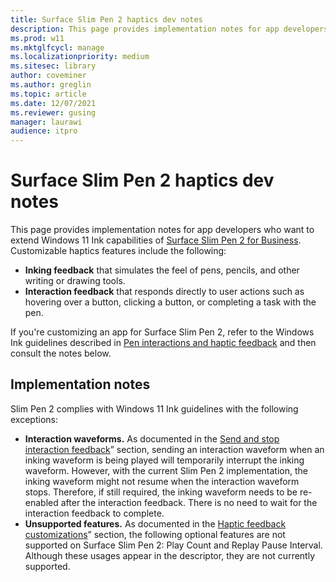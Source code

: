 ```yaml
---
title: Surface Slim Pen 2 haptics dev notes
description: This page provides implementation notes for app developers who want to extend Windows 11 Ink capabilities of Surface Slim Pen 2 for Business. 
ms.prod: w11
ms.mktglfcycl: manage
ms.localizationpriority: medium
ms.sitesec: library
author: coveminer
ms.author: greglin
ms.topic: article
ms.date: 12/07/2021
ms.reviewer: gusing
manager: laurawi
audience: itpro
---
```


# Surface Slim Pen 2 haptics dev notes

This page provides implementation notes for app developers who want to extend Windows 11 Ink capabilities of [Surface Slim Pen 2 for Business](https://www.microsoft.com/d/surface-slim-pen-2-for-business/8mjc4rmvltj0?). Customizable haptics features include the following:

- **Inking feedback** that simulates the feel of pens, pencils, and other writing or drawing tools.
- **Interaction feedback** that responds directly to user actions such as hovering over a button, clicking a button, or completing a task with the pen.

If you're customizing an app for Surface Slim Pen 2, refer to the Windows Ink guidelines described in [Pen interactions and haptic feedback](/windows/apps/design/input/pen-haptics) and then consult the notes below.

## Implementation notes

Slim Pen 2 complies with Windows 11 Ink guidelines with the following exceptions:

- **Interaction waveforms.** As documented in the [Send and stop interaction feedback](/windows/apps/design/input/pen-haptics#send-and-stop-interaction-feedback)” section, sending an interaction waveform when an inking waveform is being played will temporarily interrupt the inking waveform. However, with the current Slim Pen 2 implementation, the inking waveform might not resume when the interaction waveform stops. Therefore, if still required, the inking waveform needs to be re-enabled after the interaction feedback. There is no need to wait for the interaction feedback to complete.
- **Unsupported features.** As documented in the [Haptic feedback customizations](/windows/apps/design/input/pen-haptics#haptic-feedback-customizations)” section, the following optional features are not supported on Surface Slim Pen 2: Play Count and Replay Pause Interval. Although these usages appear in the descriptor, they are not currently supported.

